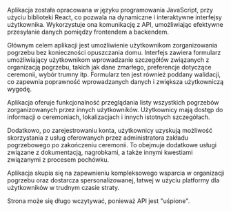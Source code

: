 
Aplikacja została opracowana w języku programowania JavaScript, przy użyciu biblioteki React, co pozwala na dynamiczne i interaktywne interfejsy użytkownika. Wykorzystuje ona komunikację z API, umożliwiając efektywne przesyłanie danych pomiędzy frontendem a backendem.

Głównym celem aplikacji jest umożliwienie użytkownikom zorganizowania pogrzebu bez konieczności opuszczania domu. Interfejs zawiera formularz umożliwiający użytkownikom wprowadzanie szczegółów związanych z organizacją pogrzebu, takich jak dane zmarłego, preferencje dotyczące ceremonii, wybór trumny itp. Formularz ten jest również poddany walidacji, co zapewnia poprawność wprowadzanych danych i zwiększa użytkowniczą wygodę.

Aplikacja oferuje funkcjonalność przeglądania listy wszystkich pogrzebów zorganizowanych przez innych użytkowników. Użytkownicy mają dostęp do informacji o ceremoniach, lokalizacjach i innych istotnych szczegółach.

Dodatkowo, po zarejestrowaniu konta, użytkownicy uzyskują możliwość skorzystania z usług oferowanych przez administratora zakładu pogrzebowego po zakończeniu ceremonii. To obejmuje dodatkowe usługi związane z dokumentacją, nagrobkami, a także innymi kwestiami związanymi z procesem pochówku.

Aplikacja skupia się na zapewnieniu kompleksowego wsparcia w organizacji pogrzebu oraz dostarcza spersonalizowanej, łatwej w użyciu platformy dla użytkowników w trudnym czasie straty.

Strona może się długo wczytywać, ponieważ API jest "uśpione". 
##
